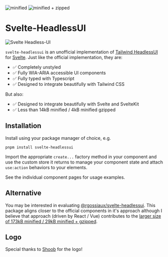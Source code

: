 ![minified](https://img.shields.io/bundlephobia/min/svelte-headlessui/0.0.26?style=for-the-badge)
![minified + zipped](https://img.shields.io/bundlephobia/minzip/svelte-headlessui/0.0.26?style=for-the-badge)

# Svelte-HeadlessUI

![Svelte Headless-UI](https://raw.githubusercontent.com/CaptainCodeman/svelte-headlessui/8e312a2fc243e811d5d9b50e78457e10f650df49/packages/lib/static/svelte-headlessui-solid-text.svg?sanitize=true)

`svelte-headlessui` is an unofficial implementation of [Tailwind HeadlessUI](https://headlessui.com/) for [Svelte](https://svelte.dev/). Just like the official implementation, they are:

- ✅ Completely unstyled
- ✅ Fully WIA-ARIA accessible UI components
- ✅ Fully typed with Typescript
- ✅ Designed to integrate beautifully with Tailwind CSS

But also:

- ✅ Designed to integrate beautifully with Svelte and SvelteKit
- ✅ Less than 14kB minified / 4kB minified gzipped

## Installation

Install using your package manager of choice, e.g.

    pnpm install svelte-headlessui

Import the appropriate `create...` factory method in your component and use the custom store it returns to manage your component state and attach `use:action` behaviors to your elements.

See the individual component pages for usage examples.

## Alternative

You may be interested in evaluating [@rgossiaux/svelte-headlessui](https://svelte-headlessui.goss.io). This package aligns closer to the official components in it's approach although I believe that approach (driven by React / Vue) contributes to the [larger size of 173kB minified / 29kB minified + gzipped](https://bundlephobia.com/package/@rgossiaux/svelte-headlessui@1.0.2).

## Logo

Special thanks to [Shoob](https://github.com/hshoob) for the logo!
